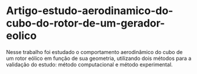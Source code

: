 # Artigo-estudo-aerodinamico-do-cubo-do-rotor-de-um-gerador-eolico
Nesse trabalho foi estudado o comportamento aerodinâmico do cubo de um rotor eólico em função de sua geometria, utilizando dois métodos para a validação do estudo: método computacional e método experimental.
